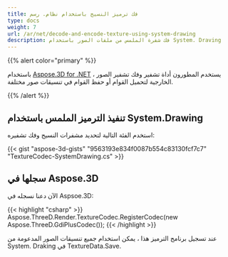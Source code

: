 ```yaml
---
title: فك ترميز النسيج باستخدام نظام. رسم
type: docs
weight: 7
url: /ar/net/decode-and-encode-texture-using-system-drawing
description: فك شفرة الملمس من ملفات الصور باستخدام System. Draving
---
```

{{% alert color="primary" %}}

باستخدام [Aspose.3D for .NET](https://products.aspose.com/3d/net/) ، يستخدم المطورون أداة تشفير وفك تشفير الصور الخارجية لتحميل القوام أو حفظ القوام في تنسيقات صور مختلفة.

{{% /alert %}}

##  **تنفيذ الترميز الملمس باستخدام System.Drawing**

استخدم الفئة التالية لتحديد مشفرات النسيج وفك تشفيره:

{{< gist "aspose-3d-gists" "9563193e834f0087b554c83130fcf7c7" "TextureCodec-SystemDrawing.cs" >}}


##  **سجلها في Aspose.3D**

الآن دعنا نسجله في Aspsoe.3D:

{{< highlight "csharp" >}}
    Aspose.ThreeD.Render.TextureCodec.RegisterCodec(new Aspose.ThreeD.GdiPlusCodec());
{{< /highlight >}}


عند تسجيل برنامج الترميز هذا ، يمكن استخدام جميع تنسيقات الصور المدعومة من System. Draking في TextureData.Save.

